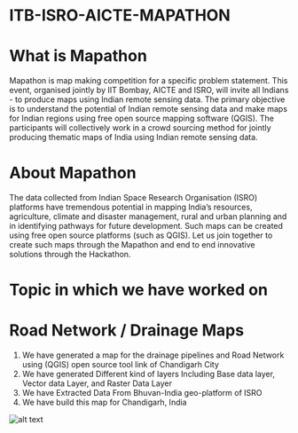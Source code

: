 # ITB-ISRO-AICTE-MAPATHON
# What is Mapathon
Mapathon is map making competition for a specific problem statement. This event, organised jointly by IIT Bombay, AICTE and ISRO, will invite all Indians - to produce maps using Indian remote sensing data. The primary objective is to understand the potential of Indian remote sensing data and make maps for Indian regions using free open source mapping software (QGIS). The participants will collectively work in a crowd sourcing method for jointly producing thematic maps of India using Indian remote sensing data.

# About Mapathon
The data collected from Indian Space Research Organisation (ISRO) platforms have tremendous potential in mapping India’s resources, agriculture, climate and disaster management, rural and urban planning and in identifying pathways for future development. Such maps can be created using free open source platforms (such as QGIS). Let us join together to create such maps through the Mapathon and end to end innovative solutions through the Hackathon.

# Topic in which we have worked on
# Road Network / Drainage Maps
1. We have generated a map for the drainage pipelines and Road Network using (QGIS) open source tool link of Chandigarh City
2. We have generated Different kind of layers Including Base data layer, Vector data Layer, and Raster Data Layer
3. We have Extracted Data From Bhuvan-India geo-platform of ISRO
4. We have build this map for Chandigarh, India

![alt text](https://user-images.githubusercontent.com/47795037/113393574-7c13c980-93b4-11eb-9372-aae7e26a5f47.png)

